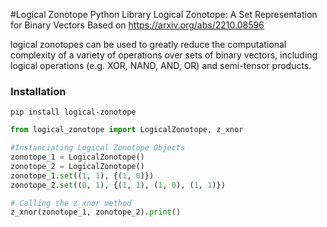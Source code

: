 #Logical Zonotope Python Library
Logical Zonotope: A Set Representation for Binary Vectors
Based on https://arxiv.org/abs/2210.08596

logical zonotopes can be used to greatly reduce the computational complexity of a variety of operations over sets of binary vectors, including logical operations (e.g. XOR, NAND, AND, OR) and semi-tensor products.

### Installation
```
pip install logical-zonotope
```

```Python
from logical_zonotope import LogicalZonotope, z_xnor

#Instanciating Logical Zonotope Objects
zonotope_1 = LogicalZonotope()
zonotope_2 = LogicalZonotope()
zonotope_1.set((1, 1), {(1, 0)})
zonotope_2.set((0, 1), {(1, 1), (1, 0), (1, 1)})

# Calling the z_xnor method
z_xnor(zonotope_1, zonotope_2).print()
```